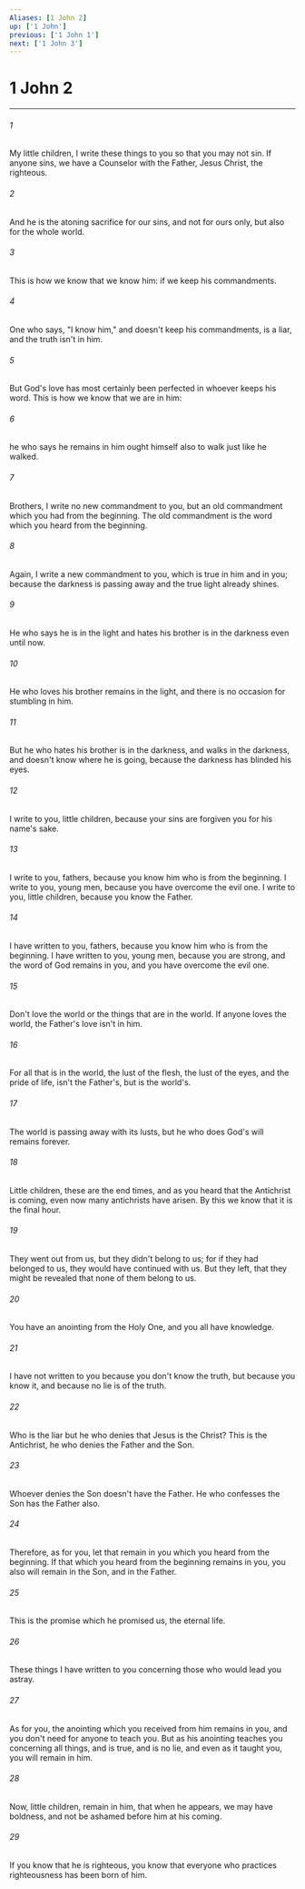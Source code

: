 ```yaml
---
Aliases: [1 John 2]
up: ['1 John']
previous: ['1 John 1']
next: ['1 John 3']
---
```

# 1 John 2
***





###### 1 

My little children, I write these things to you so that you may not sin. If anyone sins, we have a Counselor with the Father, Jesus Christ, the righteous. 



###### 2 

And he is the atoning sacrifice for our sins, and not for ours only, but also for the whole world. 



###### 3 

This is how we know that we know him: if we keep his commandments. 



###### 4 

One who says, "I know him," and doesn't keep his commandments, is a liar, and the truth isn't in him. 



###### 5 

But God's love has most certainly been perfected in whoever keeps his word. This is how we know that we are in him: 



###### 6 

he who says he remains in him ought himself also to walk just like he walked. 



###### 7 

Brothers, I write no new commandment to you, but an old commandment which you had from the beginning. The old commandment is the word which you heard from the beginning. 



###### 8 

Again, I write a new commandment to you, which is true in him and in you; because the darkness is passing away and the true light already shines. 



###### 9 

He who says he is in the light and hates his brother is in the darkness even until now. 



###### 10 

He who loves his brother remains in the light, and there is no occasion for stumbling in him. 



###### 11 

But he who hates his brother is in the darkness, and walks in the darkness, and doesn't know where he is going, because the darkness has blinded his eyes. 



###### 12 

I write to you, little children, because your sins are forgiven you for his name's sake. 



###### 13 

I write to you, fathers, because you know him who is from the beginning. I write to you, young men, because you have overcome the evil one. I write to you, little children, because you know the Father. 



###### 14 

I have written to you, fathers, because you know him who is from the beginning. I have written to you, young men, because you are strong, and the word of God remains in you, and you have overcome the evil one. 



###### 15 

Don't love the world or the things that are in the world. If anyone loves the world, the Father's love isn't in him. 



###### 16 

For all that is in the world, the lust of the flesh, the lust of the eyes, and the pride of life, isn't the Father's, but is the world's. 



###### 17 

The world is passing away with its lusts, but he who does God's will remains forever. 



###### 18 

Little children, these are the end times, and as you heard that the Antichrist is coming, even now many antichrists have arisen. By this we know that it is the final hour. 



###### 19 

They went out from us, but they didn't belong to us; for if they had belonged to us, they would have continued with us. But they left, that they might be revealed that none of them belong to us. 



###### 20 

You have an anointing from the Holy One, and you all have knowledge. 



###### 21 

I have not written to you because you don't know the truth, but because you know it, and because no lie is of the truth. 



###### 22 

Who is the liar but he who denies that Jesus is the Christ? This is the Antichrist, he who denies the Father and the Son. 



###### 23 

Whoever denies the Son doesn't have the Father. He who confesses the Son has the Father also. 



###### 24 

Therefore, as for you, let that remain in you which you heard from the beginning. If that which you heard from the beginning remains in you, you also will remain in the Son, and in the Father. 



###### 25 

This is the promise which he promised us, the eternal life. 



###### 26 

These things I have written to you concerning those who would lead you astray. 



###### 27 

As for you, the anointing which you received from him remains in you, and you don't need for anyone to teach you. But as his anointing teaches you concerning all things, and is true, and is no lie, and even as it taught you, you will remain in him. 



###### 28 

Now, little children, remain in him, that when he appears, we may have boldness, and not be ashamed before him at his coming. 



###### 29 

If you know that he is righteous, you know that everyone who practices righteousness has been born of him.
